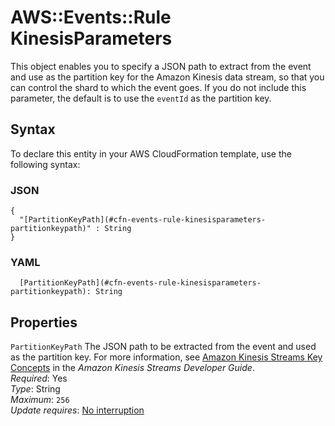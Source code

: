 # AWS::Events::Rule KinesisParameters<a name="aws-properties-events-rule-kinesisparameters"></a>

This object enables you to specify a JSON path to extract from the event and use as the partition key for the Amazon Kinesis data stream, so that you can control the shard to which the event goes\. If you do not include this parameter, the default is to use the `eventId` as the partition key\.

## Syntax<a name="aws-properties-events-rule-kinesisparameters-syntax"></a>

To declare this entity in your AWS CloudFormation template, use the following syntax:

### JSON<a name="aws-properties-events-rule-kinesisparameters-syntax.json"></a>

```
{
  "[PartitionKeyPath](#cfn-events-rule-kinesisparameters-partitionkeypath)" : String
}
```

### YAML<a name="aws-properties-events-rule-kinesisparameters-syntax.yaml"></a>

```
  [PartitionKeyPath](#cfn-events-rule-kinesisparameters-partitionkeypath): String
```

## Properties<a name="aws-properties-events-rule-kinesisparameters-properties"></a>

`PartitionKeyPath` <a name="cfn-events-rule-kinesisparameters-partitionkeypath"></a>
The JSON path to be extracted from the event and used as the partition key\. For more information, see [Amazon Kinesis Streams Key Concepts](https://docs.aws.amazon.com/streams/latest/dev/key-concepts.html#partition-key) in the _Amazon Kinesis Streams Developer Guide_\.  
_Required_: Yes  
_Type_: String  
_Maximum_: `256`  
_Update requires_: [No interruption](https://docs.aws.amazon.com/AWSCloudFormation/latest/UserGuide/using-cfn-updating-stacks-update-behaviors.html#update-no-interrupt)
